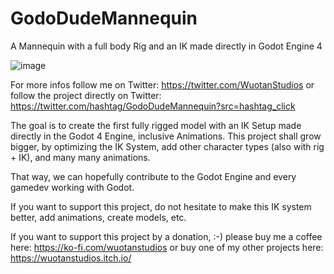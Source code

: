 # GodoDudeMannequin
A Mannequin with a full body Rig and an IK made directly in Godot Engine 4

![image](https://user-images.githubusercontent.com/101058770/184447215-9bedfd61-e19f-4cbe-b54e-01deff082418.png)



For more infos follow me on Twitter: https://twitter.com/WuotanStudios
or follow the project directly on Twitter: https://twitter.com/hashtag/GodoDudeMannequin?src=hashtag_click

The goal is to create the first fully rigged model with an IK Setup made directly in the Godot 4 Engine, inclusive Animations.
This project shall grow bigger, by optimizing the IK System, add other character types (also with rig + IK), and many many animations.

That way, we can hopefully contribute to the Godot Engine and every gamedev working with Godot.

If you want to support this project, do not hesitate to make this IK system better, add animations, create models, etc.

If you want to support this project by a donation, :-) please buy me a coffee here: https://ko-fi.com/wuotanstudios
or buy one of my other projects here: https://wuotanstudios.itch.io/



